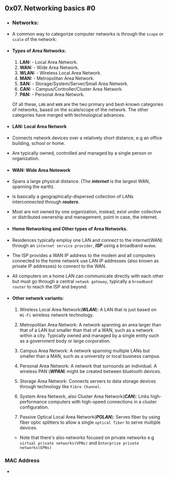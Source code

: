 ## 0x07. Networking basics #0

- ### Networks:

- A common way to categorize computer networks is through the `scope` or `scale` of the network:

- #### Types of Area Networks:

	1. __LAN:__ - Local Area Network.
	2. __WAN:__ - Wide Area Network.
	3. __WLAN:__ - Wireless Local Area Network.
	4. __MAN:__ - Metropolitan Area Network.
	5. __SAN:__ - Storage/System/Server/Small  Area Network.
	6. __CAN:__ - Campus/Controller/Cluster Area Network.
	7. __PAN:__ - Personal Area Network.

  Of all these, `LAN` and `WAN` are the two primary and best-known categories of networks, based on the scale/scope of the network. The other categories have merged with technological advances.



- #### LAN: Local Area Network

- Connects network devices over a relatively short distance, e.g an office building, school or home.
- Are typically owned, controlled and managed by a single person or organization.


- #### WAN: Wide Area Netework

- Spans a large physical distance. (The ___internet___ is the largest WAN, spanning the earth).
- Is basically a geographically-dispersed collection of LANs interconnected through ***routers***.
- Most are not owned by one organization, instead, exist under collective or distributed ownership and management, point in case, the internet.



- #### Home Networking and Other types of Area Networks.

- Residences typically employ one LAN and connect to the internet(WAN) through an `internet service provider`, ___ISP___ using a broadband `modem`.

- The ISP provides a WAN IP address to the modem and all computers connected to the home network use LAN IP addresses (also known as private IP addresses) to connect to the WAN.

- All computers on a home LAN can communicate directly with each other but must go through a central `netwok gateway`, typically a `broadband router` to reach the ISP and beyond.

- #### Other network variants:

	1.  Wireless Local Area Network(___WLAN___): A LAN that is just based on `Wi-Fi` wireless network technology.

	2. Metropolitan Area Network: A network spanning an area larger than that of a LAN but smaller than that of a WAN, such as a network within a city. Typically owned and managed by a single entity such as a government body or large corporation.

	3. Campus Area Network: A network spanning multiple LANs but smaller than a MAN, such as a university or local business campus.

	4. Personal Area Network: A network that surrounds an individual. A wireless PAN (___WPAN___) might be created between bluetooth devices.

	5. Storage Area Network: Connects servers to data storage devices through technology like `Fibre Channel`.

	6. System Area Network, also Cluster Area Network(___CAN___): Links high-performance computers with high-speed connections in a cluster configuration.

	7. Passive Optical Local Area Network(___POLAN___): Serves fiber by using fiber optic splitters to allow a single `optical fiber` to serve multiple devices.


	- Note that there's also networks focused on private networks e.g `virtual private networks(VPNs)` and `Enterprise private networks(EPNs)`


### MAC Address

- 
